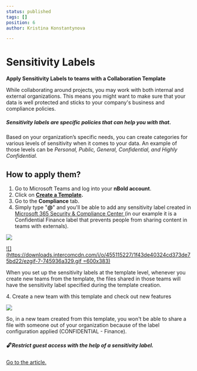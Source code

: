 ```yaml
---
status: published
tags: []
position: 6
author: Kristina Konstantynova

---
```

# **Sensitivity Labels**

**Apply Sensitivity Labels to teams with a Collaboration Template**

While collaborating around projects, you may work with both internal and external organizations. This means you might want to make sure that your data is well protected and sticks to your company's business and compliance policies.

##### Sensitivity labels are specific policies that can help you with that.

Based on your organization’s specific needs, you can create categories for various levels of sensitivity when it comes to your data. An example of those levels can be _Personal, Public, General, Confidential, and Highly Confidential._

## How to apply them?

1. Go to Microsoft Teams and log into your **nBold account**.
2. Click on [**Create a Template**](https://docs.nbold.co/collaboration-templates/create-a-new-collaboration-template.html)**.**
3. Go to the **Compliance** tab.
4. Simply type "**@**" and you'll be able to add any sensitivity label created in[ Microsoft 365 Security & Compliance Center ](https://protection.office.com/homepage)(in our example it is a Confidential Finance label that prevents people from sharing content in teams with externals).

![](/uploads/ezgif-7-745936a329.gif)

[![](https://downloads.intercomcdn.com/i/o/455115227/1f43de40324cd373de75bd22/ezgif-7-745936a329.gif =600x383)](https://downloads.intercomcdn.com/i/o/455115227/1f43de40324cd373de75bd22/ezgif-7-745936a329.gif)

When you set up the sensitivity labels at the template level, whenever you create new teams from the template, the files shared in those teams will have the sensitivity label specified during the template creation.

4\. Create a new team with this template and check out new features

![](/uploads/screenshot-2022-01-28-at-16-21-27.png)

So, in a new team created from this template, you won't be able to share a file with someone out of your organization because of the label configuration applied (CONFIDENTIAL - Finance).

##### 🔓 Restrict guest access with the help of a sensitivity label.

[Go to the article.]()